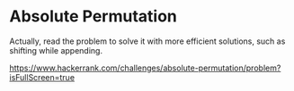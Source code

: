 # Absolute Permutation

Actually, read the problem to solve it with more efficient solutions, such as shifting while appending.

https://www.hackerrank.com/challenges/absolute-permutation/problem?isFullScreen=true
